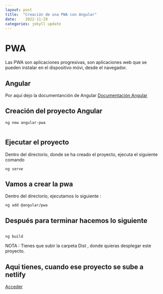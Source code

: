 ```yaml
---
layout: post
title:  "Creación de una PWA con Angular"
date:    2022-11-29
categories: jekyll update
---
```



# PWA

Las PWA son aplicaciones progresivas, son aplicaciones web que se pueden instalar en el dispositivo móvi, desde el navegador.

## Angular

Por aquí dejo la documentanción de Angular <a href="https://angular.io/"> Documentación Angular</a>


## Creación del proyecto Angular

~~~~
ng new angular-pwa


~~~~

## Ejecutar el proyecto

Dentro del directorio, donde se ha creado el proyecto, ejecuta el siguiente comando

~~~~
ng serve
~~~~


## Vamos a crear la pwa

Dentro del directorio, ejecutamos lo siguiente :

~~~~
ng add @angular/pwa
~~~~

## Después para terminar hacemos lo siguiente

~~~~

ng build
~~~~

NOTA : Tienes que subir la carpeta Dist , donde quieras desplegar este proyecto.

## Aqui tienes, cuando ese proyecto se sube a netlify

<a href="https://portafoliotriple.netlify.app/"> Acceder</a>
